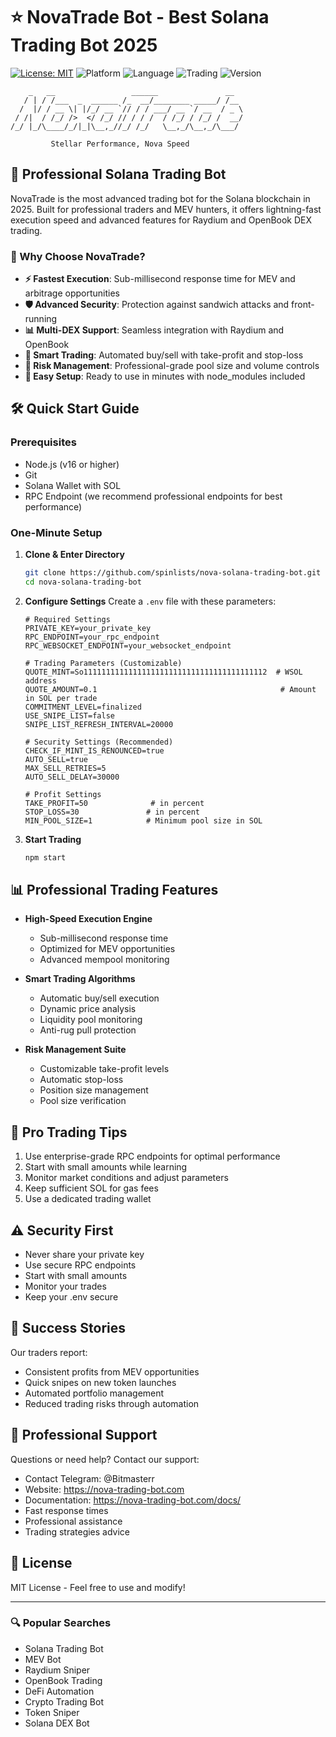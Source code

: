 # ⭐ NovaTrade Bot - Best Solana Trading Bot 2025

[![License: MIT](https://img.shields.io/badge/License-MIT-yellow.svg)](https://opensource.org/licenses/MIT)
![Platform](https://img.shields.io/badge/platform-Solana-blue)
![Language](https://img.shields.io/badge/language-TypeScript-blue)
![Trading](https://img.shields.io/badge/trading-automated-green)
![Version](https://img.shields.io/badge/version-1.0.0-purple)

```
    _   __                 ______               __   
   / | / /___  _  ______ /_  __/________ _____/ /__ 
  /  |/ / __ \| |/_/ __ `// / / ___/ __ `/ __  / _ \
 / /|  / /_/ />  </ /_/ // / / /  / /_/ / /_/ /  __/
/_/ |_/\____/_/|_|\__,_//_/ /_/   \__,_/\__,_/\___/ 
                                                    
         Stellar Performance, Nova Speed
```

## 🚀 Professional Solana Trading Bot

NovaTrade is the most advanced trading bot for the Solana blockchain in 2025. Built for professional traders and MEV hunters, it offers lightning-fast execution speed and advanced features for Raydium and OpenBook DEX trading.

### 🌟 Why Choose NovaTrade?

- **⚡ Fastest Execution**: Sub-millisecond response time for MEV and arbitrage opportunities
- **🛡️ Advanced Security**: Protection against sandwich attacks and front-running
- **📊 Multi-DEX Support**: Seamless integration with Raydium and OpenBook
- **🤖 Smart Trading**: Automated buy/sell with take-profit and stop-loss
- **💼 Risk Management**: Professional-grade pool size and volume controls
- **🔄 Easy Setup**: Ready to use in minutes with node_modules included

## 🛠️ Quick Start Guide

### Prerequisites
- Node.js (v16 or higher)
- Git
- Solana Wallet with SOL
- RPC Endpoint (we recommend professional endpoints for best performance)

### One-Minute Setup

1. **Clone & Enter Directory**
   ```bash
   git clone https://github.com/spinlists/nova-solana-trading-bot.git
   cd nova-solana-trading-bot
   ```

2. **Configure Settings**
   Create a `.env` file with these parameters:
   ```env
   # Required Settings
   PRIVATE_KEY=your_private_key
   RPC_ENDPOINT=your_rpc_endpoint
   RPC_WEBSOCKET_ENDPOINT=your_websocket_endpoint

   # Trading Parameters (Customizable)
   QUOTE_MINT=So11111111111111111111111111111111111111112  # WSOL address
   QUOTE_AMOUNT=0.1                                         # Amount in SOL per trade
   COMMITMENT_LEVEL=finalized
   USE_SNIPE_LIST=false
   SNIPE_LIST_REFRESH_INTERVAL=20000

   # Security Settings (Recommended)
   CHECK_IF_MINT_IS_RENOUNCED=true
   AUTO_SELL=true
   MAX_SELL_RETRIES=5
   AUTO_SELL_DELAY=30000

   # Profit Settings
   TAKE_PROFIT=50              # in percent
   STOP_LOSS=30               # in percent
   MIN_POOL_SIZE=1            # Minimum pool size in SOL
   ```

3. **Start Trading**
   ```bash
   npm start
   ```

## 📊 Professional Trading Features

- **High-Speed Execution Engine**
  - Sub-millisecond response time
  - Optimized for MEV opportunities
  - Advanced mempool monitoring

- **Smart Trading Algorithms**
  - Automatic buy/sell execution
  - Dynamic price analysis
  - Liquidity pool monitoring
  - Anti-rug pull protection

- **Risk Management Suite**
  - Customizable take-profit levels
  - Automatic stop-loss
  - Position size management
  - Pool size verification

## 💫 Pro Trading Tips

1. Use enterprise-grade RPC endpoints for optimal performance
2. Start with small amounts while learning
3. Monitor market conditions and adjust parameters
4. Keep sufficient SOL for gas fees
5. Use a dedicated trading wallet

## ⚠️ Security First

- Never share your private key
- Use secure RPC endpoints
- Start with small amounts
- Monitor your trades
- Keep your .env secure

## 🌟 Success Stories

Our traders report:
- Consistent profits from MEV opportunities
- Quick snipes on new token launches
- Automated portfolio management
- Reduced trading risks through automation

## 🤝 Professional Support

Questions or need help? Contact our support:
- Contact Telegram: @Bitmasterr
- Website: https://nova-trading-bot.com
- Documentation: https://nova-trading-bot.com/docs/
- Fast response times
- Professional assistance
- Trading strategies advice

## 📜 License

MIT License - Feel free to use and modify!

---

### 🔍 Popular Searches
- Solana Trading Bot
- MEV Bot
- Raydium Sniper
- OpenBook Trading
- DeFi Automation
- Crypto Trading Bot
- Token Sniper
- Solana DEX Bot
